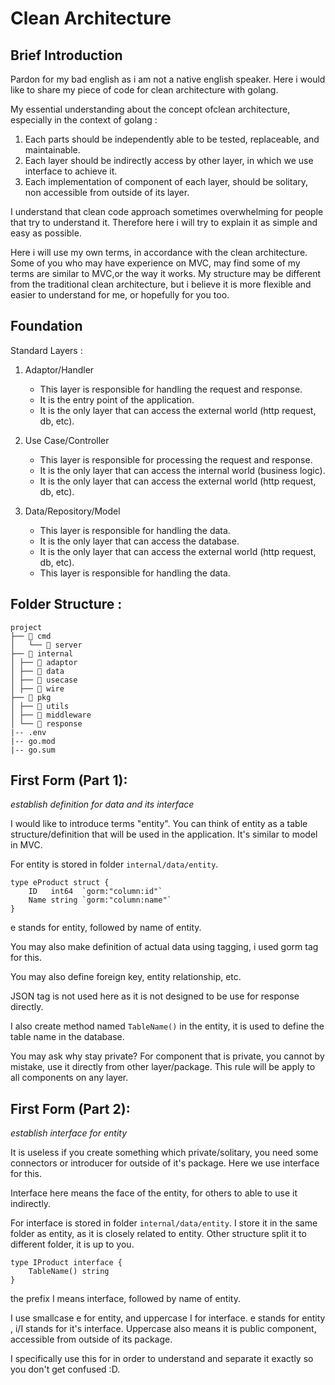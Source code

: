# Clean Architecture

## Brief Introduction
Pardon for my bad english as i am not a native english speaker.
Here i would like to share my piece of code for clean architecture with golang.

My essential understanding about the concept ofclean architecture, especially in the context of golang : 
1. Each parts should be independently able to be tested, replaceable, and maintainable.
2. Each layer should be indirectly access by other layer, in which we use interface to achieve it.
3. Each implementation of component of each layer, should be solitary, non accessible from outside of its layer.

I understand that clean code approach sometimes overwhelming for people that try to understand it.
Therefore here i will try to explain it as simple and easy as possible.

Here i will use my own terms, in accordance with the clean architecture. Some of you who may have experience on MVC, 
may find some of my terms are similar to MVC,or the way it works.
My structure may be different from the traditional clean architecture, but i believe it is more flexible and easier to understand for me, or hopefully for you too.



## Foundation 
Standard Layers :
1. Adaptor/Handler
    - This layer is responsible for handling the request and response.
    - It is the entry point of the application.
    - It is the only layer that can access the external world (http request, db, etc).

2. Use Case/Controller
    - This layer is responsible for processing the request and response.
    - It is the only layer that can access the internal world (business logic).
    - It is the only layer that can access the external world (http request, db, etc).

3. Data/Repository/Model
    - This layer is responsible for handling the data.
    - It is the only layer that can access the database.
    - It is the only layer that can access the external world (http request, db, etc).
    - This layer is responsible for handling the data.

## Folder Structure : 
```
project
├── 📂 cmd
│   └── 📂 server
├── 📂 internal
│ ├── 📂 adaptor
│ ├── 📂 data
│ ├── 📂 usecase
│ ├── 📂 wire
├── 📂 pkg
│ ├── 📂 utils
│ ├── 📂 middleware
│ └── 📂 response
|-- .env
|-- go.mod
|-- go.sum
```

## First Form (Part 1):
_establish definition for data and its interface_

I would like to introduce terms "entity".
You can think of entity as a table structure/definition that will be used in the application.
It's similar to model in MVC.

For entity is stored in folder `internal/data/entity`.

```
type eProduct struct {
	ID   int64  `gorm:"column:id"`
	Name string `gorm:"column:name"`
}

```

e stands for entity, followed by name of entity.

You may also make definition of actual data using tagging, i used gorm tag for this.

You may also define foreign key, entity relationship, etc. 

JSON tag is not used here as it is not designed to be use for response directly.

I also create method named `TableName()` in the entity, it is used to define the table name in the database.

You may ask why stay private? 
For component that is private, you cannot by mistake, use it directly from other layer/package. 
This rule will be apply to all components on any layer.


## First Form (Part 2):
_establish interface for entity_

It is useless if you create something which private/solitary, you need some connectors or introducer for outside of it's package. Here we use interface for this. 

Interface here means the face of the entity, for others to able to use it indirectly.

For interface is stored in folder `internal/data/entity`. 
I store it in the same folder as entity, as it is closely related to entity. 
Other structure split it to different folder, it is up to you.           

```
type IProduct interface {
	TableName() string
}
```

the prefix I means interface, followed by name of entity.

I use smallcase e for entity, and uppercase I for interface.
e stands for entity , i/I stands for it's interface.
Uppercase also means it is public component, accessible from outside of its package.

I specifically use this for in order to understand and separate it exactly so you don't get confused :D.


